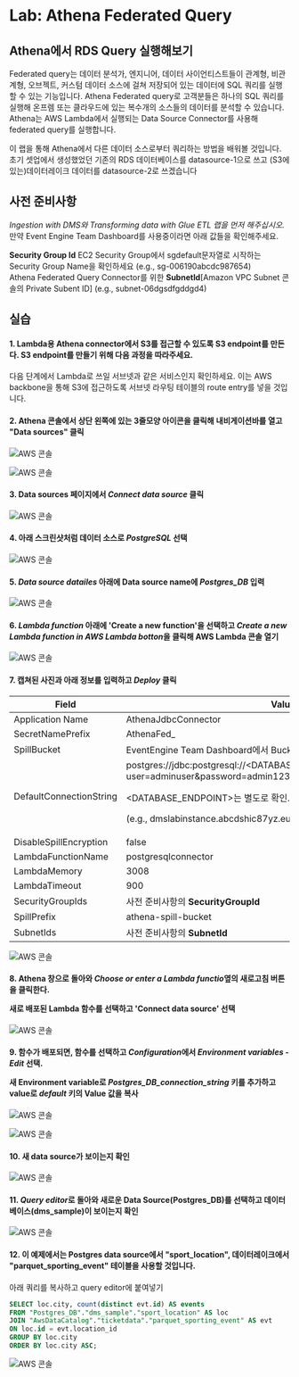 # Lab: Athena Federated Query

## Athena에서 RDS Query 실행해보기
Federated query는 데이터 분석가, 엔지니어, 데이터 사이언티스트들이 관계형, 비관계형, 오브젝트, 커스텀 데이터 소스에 걸쳐 저장되어 있는 데이터에 SQL 쿼리를 실행할 수 있는 기능입니다.
Athena Federated query로 고객분들은 하나의 SQL 쿼리를 실행해 온프렘 또는 클라우드에 있는 복수개의 소스들의 데이터를 분석할 수 있습니다.
Athena는 AWS Lambda에서 실행되는 Data Source Connector를 사용해 federated query를 실행합니다.

이 랩을 통해 Athena에서 다른 데이터 소스로부터 쿼리하는 방법을 배워볼 것입니다. 초기 셋업에서 생성했었던 기존의 RDS 데이터베이스를 datasource-1으로 쓰고 (S3에 있는)데이터레이크 데이터를 datasource-2로 쓰겠습니다

## 사전 준비사항
<em>Ingestion with DMS와 Transforming data with Glue ETL 랩을 먼저 해주십시오.</em><br>
만약 Event Engine Team Dashboard를 사용중이라면 아래 값들을 확인해주세요.

<b>Security Group Id</b> EC2 Security Group에서 sgdefault문자열로 시작하는 Security Group Name을 확인하세요
(e.g., sg-006190abcdc987654)<br>
Athena Federated Query Connector를 위한 <b>SubnetId</b>[Amazon VPC Subnet 콘솔의 Private Subent ID]
(e.g., subnet-06dgsdfgddgd4)

## 실습
#### 1. Lambda용 Athena connector에서 S3를 접근할 수 있도록 S3 endpoint를 만든다. S3 endpoint를 만들기 위해 다음 과정을 따라주세요.
다음 단계에서 Lambda로 쓰일 서브넷과 같은 서비스인지 확인하세요. 이는 AWS backbone을 통해 S3에 접근하도록 서브넷 라우팅 테이블의 route entry를 넣을 것입니다.

#### 2. Athena 콘솔에서 상단 왼쪽에 있는 3줄모양 아이콘을 클릭해 내비게이션바를 열고 "Data sources" 클릭
![AWS 콘솔](../images/qs-fq/fq-step1.png)

![AWS 콘솔](../images/qs-fq/fq-step2.png)
</p>

#### 3. Data sources 페이지에서 <em>Connect data source</em> 클릭
![AWS 콘솔](../images/qs-fq/fq-step3.png)
<p>

#### 4. 아래 스크린샷처럼 데이터 소스로 <em>PostgreSQL</em> 선택
![AWS 콘솔](../images/qs-fq/fq-step4.png)
<p>

#### 5. <em>Data source datailes</em> 아래에 Data source name에 <em>Postgres_DB</em> 입력
![AWS 콘솔](../images/qs-fq/fq-step5.png)

#### 6. <em>Lambda function</em> 아래에 'Create a new function'을 선택하고 <em>Create a new Lambda function in AWS Lambda botton</em>을 클릭해 AWS Lambda 콘솔 열기
![AWS 콘솔](../images/qs-fq/fq-step6.png)

#### 7. 캡쳐된 사진과 아래 정보를 입력하고 <em>Deploy</em> 클릭
|Field|Value|
|---|---|
|Application Name|AthenaJdbcConnector|
|SecretNamePrefix|AthenaFed_|
|SpillBucket|EventEngine Team Dashboard에서 BucketName 확인|
|DefaultConnectionString|postgres://jdbc:postgresql://<DATABASE_ENDPOINT>:5432/sportstickets?user=adminuser&password=admin123<p><DATABASE_ENDPOINT>는 별도로 확인.<p>(e.g., dmslabinstance.abcdshic87yz.eu-west-1.rds.amazonaws.com)|
|DisableSpillEncryption|false|
|LambdaFunctionName|postgresqlconnector|
|LambdaMemory|3008|
|LambdaTimeout|900|
|SecurityGroupIds|사전 준비사항의 <b>SecurityGroupId</b>|
|SpillPrefix|athena-spill-bucket|
|SubnetIds|사전 준비사항의 <b>SubnetId</b>|

![AWS 콘솔](../images/qs-fq/fq-step7.png)

#### 8. Athena 창으로 돌아와 <em>Choose or enter a Lambda functio</em>옆의 새로고침 버튼을 클릭한다.<p>새로 배포된 Lambda 함수를 선택하고 'Connect data source' 선택
![AWS 콘솔](../images/qs-fq/fq-step8.png)

#### 9. 함수가 배포되면, 함수를 선택하고 <em>Configuration</em>에서 <em>Environment variables</em> - <em>Edit</em> 선택.<p> 새 Environment variable로 <em>Postgres_DB_connection_string</em> 키를 추가하고 value로 <em>default</em> 키의 Value 값을 복사
![AWS 콘솔](../images/qs-fq/fq-step9.png)<p>
![AWS 콘솔](../images/qs-fq/fq-step10.png)

#### 10. 새 data source가 보이는지 확인
![AWS 콘솔](../images/qs-fq/fq-step11.png)

#### 11. <em>Query editor</em>로 돌아와 새로운 Data Source(Postgres_DB)를 선택하고 데이터베이스(dms_sample)이 보이는지 확인
![AWS 콘솔](../images/qs-fq/fq-step12.png)

#### 12. 이 예제에서는 Postgres data source에서 "sport_location", 데이터레이크에서 "parquet_sporting_event" 테이블을 사용할 것입니다.
아래 쿼리를 복사하고 query editor에 붙여넣기
```sql
SELECT loc.city, count(distinct evt.id) AS events
FROM "Postgres_DB"."dms_sample"."sport_location" AS loc
JOIN "AwsDataCatalog"."ticketdata"."parquet_sporting_event" AS evt
ON loc.id = evt.location_id
GROUP BY loc.city
ORDER BY loc.city ASC;
```
![AWS 콘솔](../images/qs-fq/fq-step13.png)

